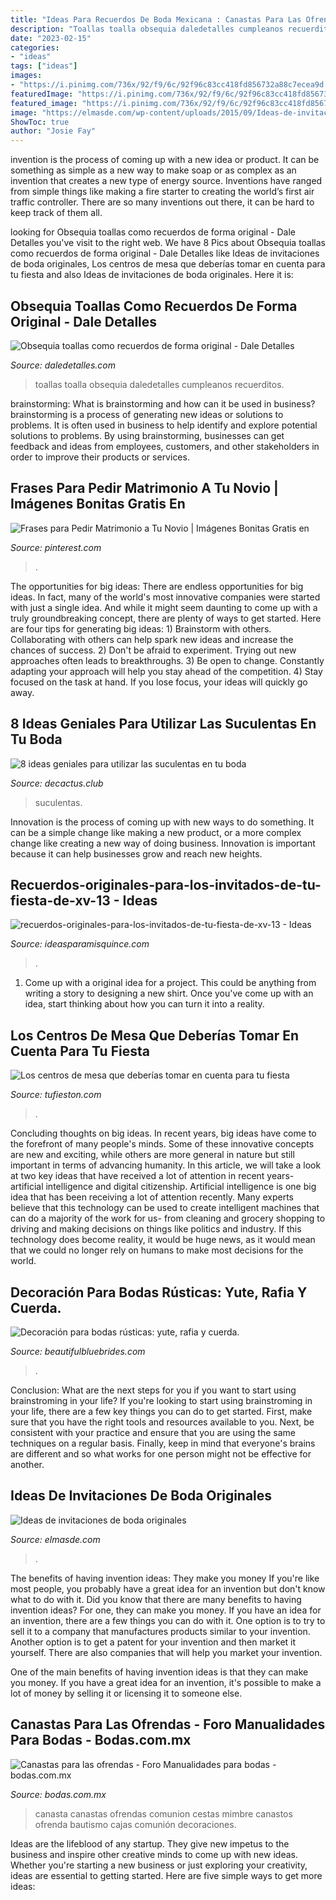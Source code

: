 ```yaml
---
title: "Ideas Para Recuerdos De Boda Mexicana : Canastas Para Las Ofrendas"
description: "Toallas toalla obsequia daledetalles cumpleanos recuerditos"
date: "2023-02-15"
categories:
- "ideas"
tags: ["ideas"]
images:
- "https://i.pinimg.com/736x/92/f9/6c/92f96c83cc418fd856732a88c7ecea9d.jpg"
featuredImage: "https://i.pinimg.com/736x/92/f9/6c/92f96c83cc418fd856732a88c7ecea9d.jpg"
featured_image: "https://i.pinimg.com/736x/92/f9/6c/92f96c83cc418fd856732a88c7ecea9d.jpg"
image: "https://elmasde.com/wp-content/uploads/2015/09/Ideas-de-invitaciones-de-boda-originales-2.jpg"
ShowToc: true
author: "Josie Fay"
---
```



invention is the process of coming up with a new idea or product. It can be something as simple as a new way to make soap or as complex as an invention that creates a new type of energy source. Inventions have ranged from simple things like making a fire starter to creating the world’s first air traffic controller. There are so many inventions out there, it can be hard to keep track of them all.

	

		
looking for Obsequia toallas como recuerdos de forma original - Dale Detalles you've visit to the right web. We have 8 Pics about Obsequia toallas como recuerdos de forma original - Dale Detalles like Ideas de invitaciones de boda originales, Los centros de mesa que deberías tomar en cuenta para tu fiesta and also Ideas de invitaciones de boda originales. Here it is:
		
    
## Obsequia Toallas Como Recuerdos De Forma Original - Dale Detalles

<img loading=lazy src="https://i2.wp.com/www.daledetalles.com/wp-content/uploads/2017/02/toallas-originales2.jpg" onerror="this.onerror=null;this.src='https://tse2.mm.bing.net/th?id=OIP.GnVgxbiiO5azHwnT1fCz6AHaEK&amp;pid=15.1';" alt="Obsequia toallas como recuerdos de forma original - Dale Detalles">

_Source: daledetalles.com_

>toallas toalla obsequia daledetalles cumpleanos recuerditos. 

	

brainstorming: What is brainstorming and how can it be used in business?
brainstorming is a process of generating new ideas or solutions to problems. It is often used in business to help identify and explore potential solutions to problems. By using brainstorming, businesses can get feedback and ideas from employees, customers, and other stakeholders in order to improve their products or services.

    
## Frases Para Pedir Matrimonio A Tu Novio | Imágenes Bonitas Gratis En

<img loading=lazy src="https://i.pinimg.com/736x/92/f9/6c/92f96c83cc418fd856732a88c7ecea9d.jpg" onerror="this.onerror=null;this.src='https://tse1.mm.bing.net/th?id=OIP.ZZunxgw68fPoVc5utaw44AHaLH&amp;pid=15.1';" alt="Frases para Pedir Matrimonio a Tu Novio | Imágenes Bonitas Gratis en">

_Source: pinterest.com_

>. 

	

The opportunities for big ideas:
There are endless opportunities for big ideas. In fact, many of the world's most innovative companies were started with just a single idea. And while it might seem daunting to come up with a truly groundbreaking concept, there are plenty of ways to get started. Here are four tips for generating big ideas: 1) Brainstorm with others. Collaborating with others can help spark new ideas and increase the chances of success. 2) Don't be afraid to experiment. Trying out new approaches often leads to breakthroughs. 3) Be open to change. Constantly adapting your approach will help you stay ahead of the competition. 4) Stay focused on the task at hand. If you lose focus, your ideas will quickly go away.

    
## 8 Ideas Geniales Para Utilizar Las Suculentas En Tu Boda

<img loading=lazy src="http://www.decactus.club/wp-content/uploads/2017/09/10-Recuerdos-de-suculentas-para-tu-boda-min-683x1024.jpg" onerror="this.onerror=null;this.src='https://tse2.mm.bing.net/th?id=OIP.Tlm---97xZNfzZbKxU_s0AHaLG&amp;pid=15.1';" alt="8 ideas geniales para utilizar las suculentas en tu boda">

_Source: decactus.club_

>suculentas. 

	

Innovation is the process of coming up with new ways to do something. It can be a simple change like making a new product, or a more complex change like creating a new way of doing business. Innovation is important because it can help businesses grow and reach new heights.

    
## Recuerdos-originales-para-los-invitados-de-tu-fiesta-de-xv-13 - Ideas

<img loading=lazy src="https://ideasparamisquince.com/wp-content/uploads/2016/06/Recuerdos-originales-para-los-invitados-de-tu-fiesta-de-xv-13-1.jpg" onerror="this.onerror=null;this.src='https://tse2.mm.bing.net/th?id=OIP.ysqlH602iynkwEQ2ArG-2gAAAA&amp;pid=15.1';" alt="recuerdos-originales-para-los-invitados-de-tu-fiesta-de-xv-13 - Ideas">

_Source: ideasparamisquince.com_

>. 

	

1. Come up with a original idea for a project. This could be anything from writing a story to designing a new shirt. Once you've come up with an idea, start thinking about how you can turn it into a reality. 

    
## Los Centros De Mesa Que Deberías Tomar En Cuenta Para Tu Fiesta

<img loading=lazy src="https://www.tufieston.com/dynamic/gallery/9/c14.jpg" onerror="this.onerror=null;this.src='https://tse4.mm.bing.net/th?id=OIP.N3QqvnN2S57DP6AIsosRgQHaLH&amp;pid=15.1';" alt="Los centros de mesa que deberías tomar en cuenta para tu fiesta">

_Source: tufieston.com_

>. 

	

Concluding thoughts on big ideas.
In recent years, big ideas have come to the forefront of many people's minds. Some of these innovative concepts are new and exciting, while others are more general in nature but still important in terms of advancing humanity. In this article, we will take a look at two key ideas that have received a lot of attention in recent years- artificial intelligence and digital citizenship. 
Artificial intelligence is one big idea that has been receiving a lot of attention recently. Many experts believe that this technology can be used to create intelligent machines that can do a majority of the work for us- from cleaning and grocery shopping to driving and making decisions on things like politics and industry. If this technology does become reality, it would be huge news, as it would mean that we could no longer rely on humans to make most decisions for the world.

    
## Decoración Para Bodas Rústicas: Yute, Rafia Y Cuerda.

<img loading=lazy src="https://www.beautifulbluebrides.com/wp-content/uploads/2012/09/ideas-decoracion-boda-rustica-rafia-cuerda.jpg" onerror="this.onerror=null;this.src='https://tse3.mm.bing.net/th?id=OIP.jGKjdxB5rIWu2ryMCWxGCwHaK9&amp;pid=15.1';" alt="Decoración para bodas rústicas: yute, rafia y cuerda.">

_Source: beautifulbluebrides.com_

>. 

	

Conclusion: What are the next steps for you if you want to start using brainstroming in your life?
If you're looking to start using brainstroming in your life, there are a few key things you can do to get started. First, make sure that you have the right tools and resources available to you. Next, be consistent with your practice and ensure that you are using the same techniques on a regular basis. Finally, keep in mind that everyone's brains are different and so what works for one person might not be effective for another.

    
## Ideas De Invitaciones De Boda Originales

<img loading=lazy src="https://elmasde.com/wp-content/uploads/2015/09/Ideas-de-invitaciones-de-boda-originales-2.jpg" onerror="this.onerror=null;this.src='https://tse2.mm.bing.net/th?id=OIP.1k0U72NuHmTM4k9logd6rAAAAA&amp;pid=15.1';" alt="Ideas de invitaciones de boda originales">

_Source: elmasde.com_

>. 

	

The benefits of having invention ideas: They make you money
If you're like most people, you probably have a great idea for an invention but don't know what to do with it. Did you know that there are many benefits to having invention ideas? For one, they can make you money.
If you have an idea for an invention, there are a few things you can do with it. One option is to try to sell it to a company that manufactures products similar to your invention. Another option is to get a patent for your invention and then market it yourself. There are also companies that will help you market your invention.

One of the main benefits of having invention ideas is that they can make you money. If you have a great idea for an invention, it's possible to make a lot of money by selling it or licensing it to someone else.

    
## Canastas Para Las Ofrendas - Foro Manualidades Para Bodas - Bodas.com.mx

<img loading=lazy src="http://cdn0.bodas.com.mx/usr/0/1/1/7/cfb_405694.jpg" onerror="this.onerror=null;this.src='https://tse2.mm.bing.net/th?id=OIP.mywOFp7_o3EwD9GPcJlyYQAAAA&amp;pid=15.1';" alt="Canastas para las ofrendas - Foro Manualidades para bodas - bodas.com.mx">

_Source: bodas.com.mx_

>canasta canastas ofrendas comunion cestas mimbre canastos ofrenda bautismo cajas comunión decoraciones. 

	

Ideas are the lifeblood of any startup. They give new impetus to the business and inspire other creative minds to come up with new ideas. Whether you're starting a new business or just exploring your creativity, ideas are essential to getting started. Here are five simple ways to get more ideas: 

